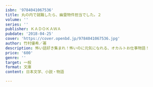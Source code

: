 ```yaml
---
isbn: '9784041067536'
title: 丸の内で就職したら、幽霊物件担当でした。２
volume: ''
series: ''
publisher: ＫＡＤＯＫＡＷＡ
pubdate: '2018-04-25'
cover: 'https://cover.openbd.jp/9784041067536.jpg'
author: 竹村優希／著
description: 怖い話好き集まれ！怖いのに元気になれる、オカルトお仕事物語！
price: '600'
genre: ''
target: 一般
format: 文庫
content: 日本文学、小説・物語

---
```

